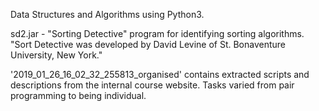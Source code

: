 Data Structures and Algorithms using Python3.

sd2.jar - "Sorting Detective" program for identifying sorting algorithms. "Sort Detective was developed by David Levine of St. Bonaventure University, New York."

'2019_01_26_16_02_32_255813_organised' contains extracted scripts and descriptions from the internal course website. Tasks varied from pair programming to being individual.
